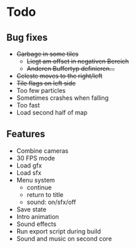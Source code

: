 # Todo

## Bug fixes
* ~~Garbage in some tiles~~
	* ~~Liegt am offset in negativen Bereich~~
	* ~~Anderen Buffertyp definieren...~~
* ~~Celeste moves to the right/left~~
* ~~Tile flags on left side~~
* Too few particles
* Sometimes crashes when falling
* Too fast
* Load second half of map

## Features
* Combine cameras
* 30 FPS mode
* Load gfx
* Load sfx
* Menu system
	* continue
	* return to title
	* sound: on/sfx/off
* Save state
* Intro animation
* Sound effects
* Run export script during build
* Sound and music on second core